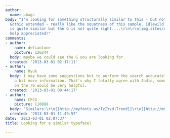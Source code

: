 ```yaml
---
author:
  name: pbags
body: "I'm looking for something structurally similar to this - but not Gotham, Trade
  Gothic extended - really like the squatness of this sample. Idlewild from Hoefler
  is quite similar but the G is not quite right....\r\n\r\n[img:sites/default/files/old-images/67a26123e2ea379bfa9f18cb7a498985_3730.jpg]\r\n\r\nany
  help appreciated!"
comments:
- author:
    name: defiantone
    picture: 126244
  body: maybe we could see the G you are looking for.
  created: '2013-03-01 02:17:11'
- author:
    name: Ryuk
  body: I may have some suggestions but to perform the search accurately, I'd need
    a bit more information. That's why I totally agree with Jodie, some information
    on the /G would be very helpful.
  created: '2013-03-01 09:44:17'
- author:
    name: CFCG
    picture: 110888
  body: "Similars:\r\n[[http://myfonts.us/TzIYvd|Trend]]\r\n[[http://myfonts.us/x0k9Y1|Frontage]]"
  created: '2013-03-01 11:49:57'
date: '2013-03-01 02:07:37'
title: Looking for a similar typeface?

---
```

